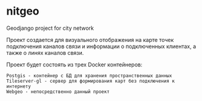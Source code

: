 # nitgeo


Geodjango project for city network

Проект создается для визуального отображения на карте точек подключения каналов связи и информации о подключенных клиентах, а также о линях каналов связи.

Проект будет состоять из трех Docker контейнеров:

    Postgis - контейнер с БД для хранения пространственных данных
    Tileserver-gl - сервер для формирования карт без подключения к интернету
    Webgeo - непосредственно данный проект

